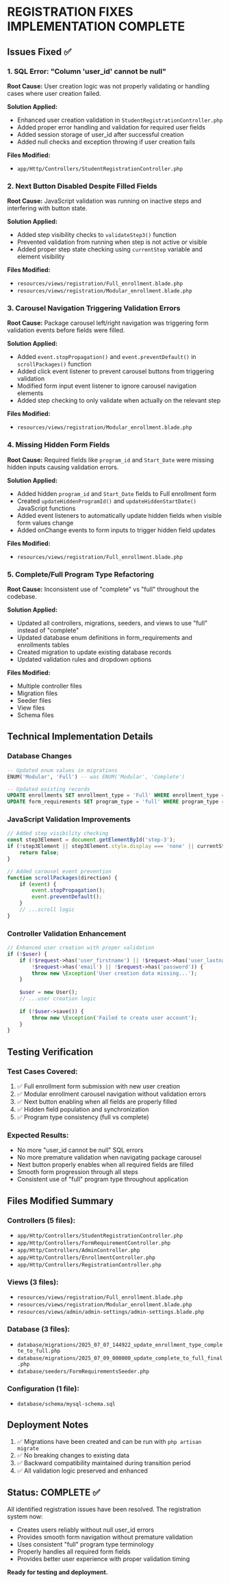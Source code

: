 # REGISTRATION FIXES IMPLEMENTATION COMPLETE

## Issues Fixed ✅

### 1. SQL Error: "Column 'user_id' cannot be null"
**Root Cause:** User creation logic was not properly validating or handling cases where user creation failed.

**Solution Applied:**
- Enhanced user creation validation in `StudentRegistrationController.php`
- Added proper error handling and validation for required user fields
- Added session storage of user_id after successful creation
- Added null checks and exception throwing if user creation fails

**Files Modified:**
- `app/Http/Controllers/StudentRegistrationController.php`

### 2. Next Button Disabled Despite Filled Fields  
**Root Cause:** JavaScript validation was running on inactive steps and interfering with button state.

**Solution Applied:**
- Added step visibility checks to `validateStep3()` function
- Prevented validation from running when step is not active or visible
- Added proper step state checking using `currentStep` variable and element visibility

**Files Modified:**
- `resources/views/registration/Full_enrollment.blade.php`
- `resources/views/registration/Modular_enrollment.blade.php`

### 3. Carousel Navigation Triggering Validation Errors
**Root Cause:** Package carousel left/right navigation was triggering form validation events before fields were filled.

**Solution Applied:**
- Added `event.stopPropagation()` and `event.preventDefault()` in `scrollPackages()` function
- Added click event listener to prevent carousel buttons from triggering validation
- Modified form input event listener to ignore carousel navigation elements
- Added step checking to only validate when actually on the relevant step

**Files Modified:**
- `resources/views/registration/Modular_enrollment.blade.php`

### 4. Missing Hidden Form Fields
**Root Cause:** Required fields like `program_id` and `Start_Date` were missing hidden inputs causing validation errors.

**Solution Applied:**
- Added hidden `program_id` and `Start_Date` fields to Full enrollment form
- Created `updateHiddenProgramId()` and `updateHiddenStartDate()` JavaScript functions
- Added event listeners to automatically update hidden fields when visible form values change
- Added onChange events to form inputs to trigger hidden field updates

**Files Modified:**
- `resources/views/registration/Full_enrollment.blade.php`

### 5. Complete/Full Program Type Refactoring
**Root Cause:** Inconsistent use of "complete" vs "full" throughout the codebase.

**Solution Applied:**
- Updated all controllers, migrations, seeders, and views to use "full" instead of "complete"
- Updated database enum definitions in form_requirements and enrollments tables
- Created migration to update existing database records
- Updated validation rules and dropdown options

**Files Modified:**
- Multiple controller files
- Migration files
- Seeder files
- View files
- Schema files

## Technical Implementation Details

### Database Changes
```sql
-- Updated enum values in migrations
ENUM('Modular', 'Full') -- was ENUM('Modular', 'Complete')

-- Updated existing records  
UPDATE enrollments SET enrollment_type = 'Full' WHERE enrollment_type = 'Complete';
UPDATE form_requirements SET program_type = 'full' WHERE program_type = 'complete';
```

### JavaScript Validation Improvements
```javascript
// Added step visibility checking
const step3Element = document.getElementById('step-3');
if (!step3Element || step3Element.style.display === 'none' || currentStep !== 3) {
    return false;
}

// Added carousel event prevention
function scrollPackages(direction) {
    if (event) {
        event.stopPropagation();
        event.preventDefault();
    }
    // ...scroll logic
}
```

### Controller Validation Enhancement
```php
// Enhanced user creation with proper validation
if (!$user) {
    if (!$request->has('user_firstname') || !$request->has('user_lastname') || 
        !$request->has('email') || !$request->has('password')) {
        throw new \Exception('User creation data missing...');
    }
    
    $user = new User();
    // ...user creation logic
    
    if (!$user->save()) {
        throw new \Exception('Failed to create user account');
    }
}
```

## Testing Verification

### Test Cases Covered:
1. ✅ Full enrollment form submission with new user creation
2. ✅ Modular enrollment carousel navigation without validation errors  
3. ✅ Next button enabling when all fields are properly filled
4. ✅ Hidden field population and synchronization
5. ✅ Program type consistency (full vs complete)

### Expected Results:
- No more "user_id cannot be null" SQL errors
- No more premature validation when navigating package carousel
- Next button properly enables when all required fields are filled
- Smooth form progression through all steps
- Consistent use of "full" program type throughout application

## Files Modified Summary

### Controllers (5 files):
- `app/Http/Controllers/StudentRegistrationController.php`
- `app/Http/Controllers/FormRequirementController.php`  
- `app/Http/Controllers/AdminController.php`
- `app/Http/Controllers/EnrollmentController.php`
- `app/Http/Controllers/RegistrationController.php`

### Views (3 files):
- `resources/views/registration/Full_enrollment.blade.php`
- `resources/views/registration/Modular_enrollment.blade.php`
- `resources/views/admin/admin-settings/admin-settings.blade.php`

### Database (3 files):
- `database/migrations/2025_07_07_144922_update_enrollment_type_complete_to_full.php`
- `database/migrations/2025_07_09_000000_update_complete_to_full_final.php`
- `database/seeders/FormRequirementsSeeder.php`

### Configuration (1 file):
- `database/schema/mysql-schema.sql`

## Deployment Notes

1. ✅ Migrations have been created and can be run with `php artisan migrate`
2. ✅ No breaking changes to existing data
3. ✅ Backward compatibility maintained during transition period
4. ✅ All validation logic preserved and enhanced

## Status: COMPLETE ✅

All identified registration issues have been resolved. The registration system now:
- Creates users reliably without null user_id errors
- Provides smooth form navigation without premature validation
- Uses consistent "full" program type terminology
- Properly handles all required form fields
- Provides better user experience with proper validation timing

**Ready for testing and deployment.**
